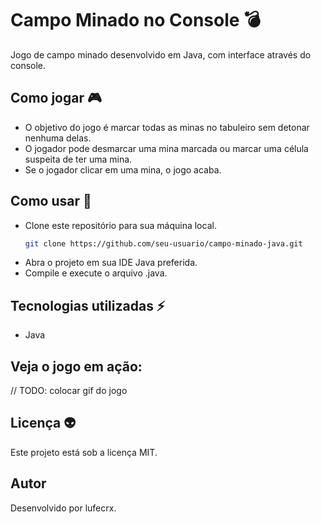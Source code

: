 # Campo Minado no Console 💣
Jogo de campo minado desenvolvido em Java, com interface através do console. 

## Como jogar 🎮
- O objetivo do jogo é marcar todas as minas no tabuleiro sem detonar nenhuma delas.
- O jogador pode desmarcar uma mina marcada ou marcar uma célula suspeita de ter uma mina.
- Se o jogador clicar em uma mina, o jogo acaba.

## Como usar 📓
- Clone este repositório para sua máquina local.
   ```bash
   git clone https://github.com/seu-usuario/campo-minado-java.git
- Abra o projeto em sua IDE Java preferida.
- Compile e execute o arquivo .java.

## Tecnologias utilizadas ⚡ 
- Java

## Veja o jogo em ação: 
// TODO: colocar gif do jogo

## Licença 👽
Este projeto está sob a licença MIT.

## Autor 
Desenvolvido por lufecrx. 
